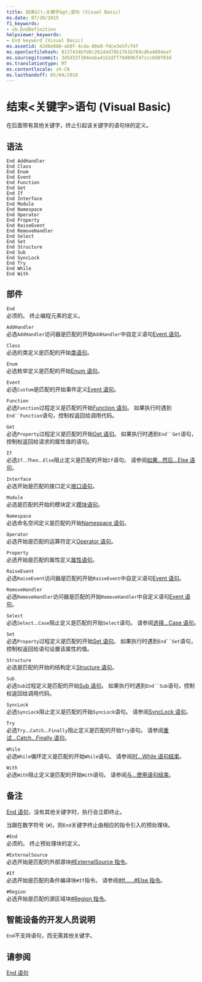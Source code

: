 ```yaml
---
title: 结束&lt;关键字&gt;语句 (Visual Basic)
ms.date: 07/20/2015
f1_keywords:
- vb.EndDefinition
helpviewer_keywords:
- End keyword [Visual Basic]
ms.assetid: 42d6e088-ab0f-4cda-88e8-fdce3e5fcf4f
ms.openlocfilehash: 8137434bfd8c26144d78b1761b784cdba4894eaf
ms.sourcegitcommit: 3d5d33f384eeba41b2dff79d096f47ccc8d8f03d
ms.translationtype: MT
ms.contentlocale: zh-CN
ms.lasthandoff: 05/04/2018
---
```

# <a name="end-ltkeywordgt-statement-visual-basic"></a>结束&lt;关键字&gt;语句 (Visual Basic)
在后面带有其他关键字，终止引起该关键字的语句块的定义。  
  
## <a name="syntax"></a>语法  
  
```  
End AddHandler  
End Class   
End Enum   
End Event   
End Function   
End Get   
End If   
End Interface   
End Module   
End Namespace   
End Operator   
End Property   
End RaiseEvent  
End RemoveHandler  
End Select   
End Set   
End Structure   
End Sub   
End SyncLock   
End Try   
End While   
End With  
```  
  
## <a name="parts"></a>部件  
 `End`  
 必须的。 终止编程元素的定义。  
  
 `AddHandler`  
 必选`AddHandler`访问器是匹配的开始`AddHandler`中自定义语句[Event 语句](../../../visual-basic/language-reference/statements/event-statement.md)。  
  
 `Class`  
 必选的类定义是匹配的开始[类语句](../../../visual-basic/language-reference/statements/class-statement.md)。  
  
 `Enum`  
 必选枚举定义是匹配的开始[Enum 语句](../../../visual-basic/language-reference/statements/enum-statement.md)。  
  
 `Event`  
 必选`Custom`是匹配的开始事件定义[Event 语句](../../../visual-basic/language-reference/statements/event-statement.md)。  
  
 `Function`  
 必选`Function`过程定义是匹配的开始[Function 语句](../../../visual-basic/language-reference/statements/function-statement.md)。 如果执行时遇到`End``Function`语句，控制权返回给调用代码。  
  
 `Get`  
 必选`Property`过程定义是匹配的开始[Get 语句](../../../visual-basic/language-reference/statements/get-statement.md)。 如果执行时遇到`End``Get`语句，控制权返回给请求的属性值的语句。  
  
 `If`  
 必选`If`...`Then`...`Else`阻止定义是匹配的开始`If`语句。 请参阅[如果...然后...Else 语句](../../../visual-basic/language-reference/statements/if-then-else-statement.md)。  
  
 `Interface`  
 必选开始是匹配的接口定义[接口语句](../../../visual-basic/language-reference/statements/interface-statement.md)。  
  
 `Module`  
 必选是匹配的开始的模块定义[模块语句](../../../visual-basic/language-reference/statements/module-statement.md)。  
  
 `Namespace`  
 必选命名空间定义是匹配的开始[Namespace 语句](../../../visual-basic/language-reference/statements/namespace-statement.md)。  
  
 `Operator`  
 必选开始是匹配的运算符定义[Operator 语句](../../../visual-basic/language-reference/statements/operator-statement.md)。  
  
 `Property`  
 必选开始是匹配的属性定义[属性语句](../../../visual-basic/language-reference/statements/property-statement.md)。  
  
 `RaiseEvent`  
 必选`RaiseEvent`访问器是匹配的开始`RaiseEvent`中自定义语句[Event 语句](../../../visual-basic/language-reference/statements/event-statement.md)。  
  
 `RemoveHandler`  
 必选`RemoveHandler`访问器是匹配的开始`RemoveHandler`中自定义语句[Event 语句](../../../visual-basic/language-reference/statements/event-statement.md)。  
  
 `Select`  
 必选`Select`...`Case`阻止定义是匹配的开始`Select`语句。 请参阅[选择...Case 语句](../../../visual-basic/language-reference/statements/select-case-statement.md)。  
  
 `Set`  
 必选`Property`过程定义是匹配的开始[Set 语句](../../../visual-basic/language-reference/statements/set-statement.md)。 如果执行时遇到`End``Set`语句，控制权返回给语句设置该属性的值。  
  
 `Structure`  
 必选是匹配的开始的结构定义[Structure 语句](../../../visual-basic/language-reference/statements/structure-statement.md)。  
  
 `Sub`  
 必选`Sub`过程定义是匹配的开始[Sub 语句](../../../visual-basic/language-reference/statements/sub-statement.md)。 如果执行时遇到`End``Sub`语句，控制权返回给调用代码。  
  
 `SyncLock`  
 必选`SyncLock`阻止定义是匹配的开始`SyncLock`语句。 请参阅[SyncLock 语句](../../../visual-basic/language-reference/statements/synclock-statement.md)。  
  
 `Try`  
 必选`Try`...`Catch`...`Finally`阻止定义是匹配的开始`Try`语句。 请参阅[重试...Catch...Finally 语句](../../../visual-basic/language-reference/statements/try-catch-finally-statement.md)。  
  
 `While`  
 必选`While`循环定义是匹配的开始`While`语句。 请参阅[时...While 语句结束](../../../visual-basic/language-reference/statements/while-end-while-statement.md)。  
  
 `With`  
 必选`With`阻止定义是匹配的开始`With`语句。 请参阅[与...使用语句结束](../../../visual-basic/language-reference/statements/with-end-with-statement.md)。  
  
## <a name="remarks"></a>备注  
 [End 语句](../../../visual-basic/language-reference/statements/end-statement.md)，没有其他关键字时，执行会立即终止。  
  
 当跟在数字符号 (`#`)，则`End`关键字终止由相应的指令引入的预处理块。  
  
 `#End`  
 必须的。 终止预处理块的定义。  
  
 `#ExternalSource`  
 必选开始是匹配的外部源块[#ExternalSource 指令](../../../visual-basic/language-reference/directives/externalsource-directive.md)。  
  
 `#If`  
 必选开始是匹配的条件编译块`#If`指令。 请参阅[#If......#Else 指令](../../../visual-basic/language-reference/directives/if-then-else-directives.md)。  
  
 `#Region`  
 必选开始是匹配的源区域块[#Region 指令](../../../visual-basic/language-reference/directives/region-directive.md)。  
  
## <a name="smart-device-developer-notes"></a>智能设备的开发人员说明  
 `End`不支持语句，而无需其他关键字。  
  
## <a name="see-also"></a>请参阅  
 [End 语句](../../../visual-basic/language-reference/statements/end-statement.md)
